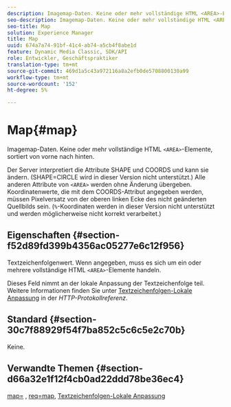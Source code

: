 ```yaml
---
description: Imagemap-Daten. Keine oder mehr vollständige HTML <AREA>-Elemente, von vorne nach hinten sortiert.
seo-description: Imagemap-Daten. Keine oder mehr vollständige HTML <AREA>-Elemente, von vorne nach hinten sortiert.
seo-title: Map
solution: Experience Manager
title: Map
uuid: 674a7a74-91bf-41c4-ab74-a5cb4f8abe1d
feature: Dynamic Media Classic, SDK/API
role: Entwickler, Geschäftspraktiker
translation-type: tm+mt
source-git-commit: 469d1a5c43a972116a8a2efb0de5708800130a99
workflow-type: tm+mt
source-wordcount: '152'
ht-degree: 5%

---
```



# Map{#map}

Imagemap-Daten. Keine oder mehr vollständige HTML `<AREA>`-Elemente, sortiert von vorne nach hinten.

Der Server interpretiert die Attribute SHAPE und COORDS und kann sie ändern. (SHAPE=CIRCLE wird in dieser Version nicht unterstützt.) Alle anderen Attribute von `<AREA>` werden ohne Änderung übergeben. Koordinatenwerte, die mit dem COORDS-Attribut angegeben werden, müssen Pixelversatz von der oberen linken Ecke des nicht geänderten Quellbilds sein. (`%`-Koordinaten werden in dieser Version nicht unterstützt und werden möglicherweise nicht korrekt verarbeitet.)

## Eigenschaften {#section-f52d89fd399b4356ac05277e6c12f956}

Textzeichenfolgenwert. Wenn angegeben, muss es sich um ein oder mehrere vollständige HTML `<AREA>`-Elemente handeln.

Dieses Feld nimmt an der lokale Anpassung der Textzeichenfolge teil. Weitere Informationen finden Sie unter [Textzeichenfolgen-Lokale Anpassung](/help/aem-is-ir-api/is-api/http-ref/image-serving-api-ref/c-http-protocol-reference/c-syntax-and-features/r-text-string-localization.md) in der *HTTP-Protokollreferenz*.

## Standard {#section-30c7f88929f54f7ba852c5c6c5e2c70b}

Keine.

## Verwandte Themen {#section-d66a32e1f12f4cb0ad22ddd78be36ec4}

[map=](/help/aem-is-ir-api/is-api/http-ref/image-serving-api-ref/c-http-protocol-reference/c-command-reference/r-map.md) ,  [req=map](/help/aem-is-ir-api/is-api/http-ref/image-serving-api-ref/c-http-protocol-reference/c-command-reference/r-req/r-req.md),  [Textzeichenfolgen-Lokale Anpassung](/help/aem-is-ir-api/is-api/http-ref/image-serving-api-ref/c-http-protocol-reference/c-syntax-and-features/r-text-string-localization.md)
